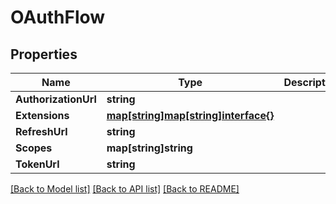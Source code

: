 # OAuthFlow

## Properties

Name | Type | Description | Notes
------------ | ------------- | ------------- | -------------
**AuthorizationUrl** | **string** |  | [optional] 
**Extensions** | [**map[string]map[string]interface{}**](map[string]interface{}.md) |  | [optional] 
**RefreshUrl** | **string** |  | [optional] 
**Scopes** | **map[string]string** |  | [optional] 
**TokenUrl** | **string** |  | [optional] 

[[Back to Model list]](../README.md#documentation-for-models) [[Back to API list]](../README.md#documentation-for-api-endpoints) [[Back to README]](../README.md)


